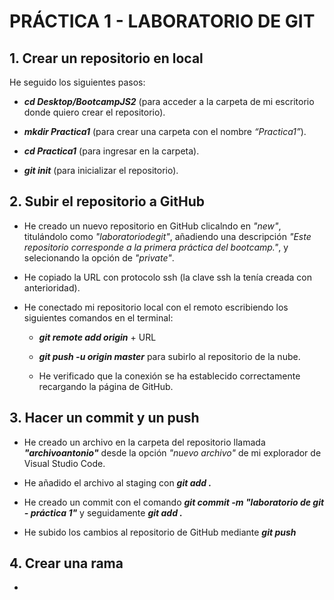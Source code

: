 # PRÁCTICA 1 - LABORATORIO DE GIT

## 1. Crear un repositorio en local

He seguido los siguientes pasos:

- <b><i>cd Desktop/BootcampJS2</i></b> (para acceder a la carpeta de mi escritorio donde quiero crear el repositorio).

- <b><i>mkdir Practica1</i></b> (para crear una carpeta con el nombre <i>“Practica1”</i>).

- <b><i>cd Practica1</i></b> (para ingresar en la carpeta).

- <b><i>git init</i></b> (para inicializar el repositorio).


## 2. Subir el repositorio a GitHub

- He creado un nuevo repositorio en GitHub clicalndo en <i>"new"</i>, titulándolo como <i>"laboratoriodegit"</i>, añadiendo una descripción <i>"Este repositorio corresponde a la primera práctica del bootcamp."</i>, y selecionando la opción de <i>"private"</i>.

- He copiado la URL con protocolo ssh (la clave ssh la tenía creada con anterioridad).

- He conectado mi repositorio local con el remoto escribiendo los siguientes comandos en el terminal:

    - <b><i>git remote add origin</i></b> + URL

    - <b><i>git push -u origin master</i></b> para subirlo al repositorio de la nube.

    - He verificado que la conexión se ha establecido correctamente recargando la página de GitHub.


## 3. Hacer un commit y un push

- He creado un archivo en la carpeta del repositorio llamada <b><i>"archivoantonio"</i></b> desde la opción <i>"nuevo archivo"</i> de mi explorador de Visual Studio Code.

- He añadido el archivo al staging con <b><i>git add .</i></b>

- He creado un commit con el comando <b><i>git commit -m "laboratorio de git - práctica 1"</i></b> y seguidamente <b><i>git add .</i></b>

- He subido los cambios al repositorio de GitHub mediante <b><i>git push</i></b>

## 4. Crear una rama

- 